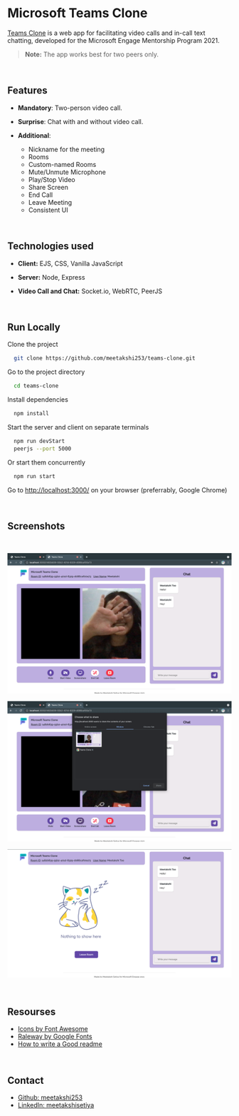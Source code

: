 
# Microsoft Teams Clone

[Teams Clone]('https://github.com/meetakshi253/teams-clone') is a web app for facilitating video calls and in-call text chatting, developed for the Microsoft Engage Mentorship Program 2021.
> **Note:** The app works best for two peers only.

<br />

## Features

* **Mandatory**: Two-person video call.

* **Surprise**: Chat with and without video call.

* **Additional**:
  * Nickname for the meeting
  * Rooms
  * Custom-named Rooms
  * Mute/Unmute Microphone
  * Play/Stop Video
  * Share Screen
  * End Call
  * Leave Meeting
  * Consistent UI

<br />

## Technologies used

* **Client:** EJS, CSS, Vanilla JavaScript

* **Server:** Node, Express

* **Video Call and Chat:** Socket.io, WebRTC, PeerJS 

<br />

## Run Locally

Clone the project

```bash
  git clone https://github.com/meetakshi253/teams-clone.git
```

Go to the project directory

```bash
  cd teams-clone
```

Install dependencies

```bash
  npm install
```

Start the server and client on separate terminals

```bash
  npm run devStart
  peerjs --port 5000
```

Or start them concurrently

```bash
  npm run start
```

Go to [http://localhost:3000/](http://localhost:3000/) on your browser (preferrably, Google Chrome)

<br />

## Screenshots

<br/>

![App Screenshot](images/ss1.png)

![App Screenshot](images/ss2.png)

![App Screenshot](images/ss3.png)

<br />

## Resourses

* [Icons by Font Awesome](https://fontawesome.com)
* [Raleway by Google Fonts](https://fonts.google.com/specimen/Raleway)
* [How to write a Good readme](https://bulldogjob.com/news/449-how-to-write-a-good-readme-for-your-github-project)

<br/>

## Contact

* [Github: meetakshi253](https://github.com/meetakshi253)
* [LinkedIn: meetakshisetiya](https://www.linkedin.com/in/meetakshisetiya/)

